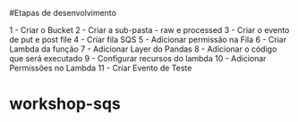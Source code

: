 #Etapas de desenvolvimento 


1 - Criar o Bucket 
2 - Criar a sub-pasta - raw e processed
3 - Criar o evento de put e post file
4 - Criar fila SQS
5 - Adicionar permissão na Fila
6 - Criar Lambda da função
7 - Adicionar Layer do Pandas
8 - Adicionar o código que será executado
9 - Configurar recursos do lambda
10 - Adicionar Permissões no Lambda
11 - Criar Evento de Teste
# workshop-sqs
